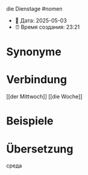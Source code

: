 die Dienstage
#nomen
- 📍 Дата: 2025-05-03
- ⏰ Время создания: 23:21
# Synonyme

# Verbindung 
[[der Mittwoch]]
[[die Woche]]
# Beispiele

# Übersetzung
среда